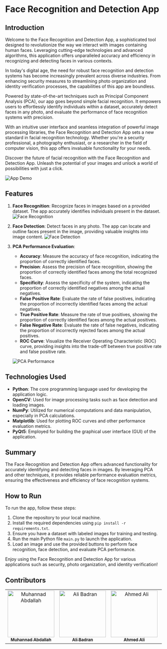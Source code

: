 # Face Recognition and Detection App

## Introduction

Welcome to the Face Recognition and Detection App, a sophisticated tool designed to revolutionize the way we interact with images containing human faces. Leveraging cutting-edge technologies and advanced algorithms, this application offers unparalleled accuracy and efficiency in recognizing and detecting faces in various contexts.

In today's digital age, the need for robust face recognition and detection systems has become increasingly prevalent across diverse industries. From enhancing security measures to streamlining photo organization and identity verification processes, the capabilities of this app are boundless.

Powered by state-of-the-art techniques such as Principal Component Analysis (PCA), our app goes beyond simple facial recognition. It empowers users to effortlessly identify individuals within a dataset, accurately detect faces in any photo, and evaluate the performance of face recognition systems with precision.

With an intuitive user interface and seamless integration of powerful image processing libraries, the Face Recognition and Detection App sets a new standard in facial recognition technology. Whether you're a security professional, a photography enthusiast, or a researcher in the field of computer vision, this app offers invaluable functionality for your needs.

Discover the future of facial recognition with the Face Recognition and Detection App. Unleash the potential of your images and unlock a world of possibilities with just a click.

![App Demo](demo_image.png)


## Features

1. **Face Recognition**: Recognize faces in images based on a provided dataset. The app accurately identifies individuals present in the dataset.
   ![Face Recognition](face_recognition.png)

2. **Face Detection**: Detect faces in any photo. The app can locate and outline faces present in the image, providing valuable insights into image content.
   ![Face Detection](face_detection.png)

3. **PCA Performance Evaluation**:
   - **Accuracy**: Measure the accuracy of face recognition, indicating the proportion of correctly identified faces.
   - **Precision**: Assess the precision of face recognition, showing the proportion of correctly identified faces among the total recognized faces.
   - **Specificity**: Assess the specificity of the system, indicating the proportion of correctly identified negatives among the actual negatives.
   - **False Positive Rate**: Evaluate the rate of false positives, indicating the proportion of incorrectly identified faces among the actual negatives.
   - **True Positive Rate**: Measure the rate of true positives, showing the proportion of correctly identified faces among the actual positives.
   - **False Negative Rate**: Evaluate the rate of false negatives, indicating the proportion of incorrectly rejected faces among the actual positives.
   - **ROC Curve**: Visualize the Receiver Operating Characteristic (ROC) curve, providing insights into the trade-off between true positive rate and false positive rate.

   ![PCA Performance](pca_performance.png)

## Technologies Used

- **Python**: The core programming language used for developing the application logic.
- **OpenCV**: Used for image processing tasks such as face detection and loading images.
- **NumPy**: Utilized for numerical computations and data manipulation, especially in PCA calculations.
- **Matplotlib**: Used for plotting ROC curves and other performance evaluation metrics.
- **PyQt5**: Employed for building the graphical user interface (GUI) of the application.

## Summary

The Face Recognition and Detection App offers advanced functionality for accurately identifying and detecting faces in images. By leveraging PCA and other techniques, it provides reliable performance evaluation metrics, ensuring the effectiveness and efficiency of face recognition systems.

## How to Run

To run the app, follow these steps:
1. Clone the repository to your local machine.
2. Install the required dependencies using `pip install -r requirements.txt`.
3. Ensure you have a dataset with labeled images for training and testing.
4. Run the main Python file `main.py` to launch the application.
5. Load an image and use the provided buttons to perform face recognition, face detection, and evaluate PCA performance.

Enjoy using the Face Recognition and Detection App for various applications such as security, photo organization, and identity verification!



   ## Contributors <a name = "Contributors"></a>

<table>
  <tr>
    <td align="center">
    <a href="https://github.com/Muhannad159" target="_black">
    <img src="https://avatars.githubusercontent.com/u/104541242?v=4" width="150px;" alt="Muhannad Abdallah"/>
    <br />
    <sub><b>Muhannad Abdallah</b></sub></a>
    </td>
  <td align="center">
    <a href="https://github.com/AliBadran716" target="_black">
    <img src="https://avatars.githubusercontent.com/u/102072821?v=4" width="150px;" alt="Ali Badran"/>
    <br />
    <sub><b>Ali Badran</b></sub></a>
    </td>
     <td align="center">
    <a href="https://github.com/ahmedalii3" target="_black">
    <img src="https://avatars.githubusercontent.com/u/110257687?v=4" width="150px;" alt="Ahmed Ali"/>
    <br />
    <sub><b>Ahmed Ali</b></sub></a>
    </td>
<td align="center">
    <a href="https://github.com/ossama971" target="_black">
    <img src="https://avatars.githubusercontent.com/u/40814982?v=4" width="150px;" alt="Hassan Hussein"/>
    <br />
    <sub><b>Osama Badawi</b></sub></a>
    </td>
      </tr>
 </table>


